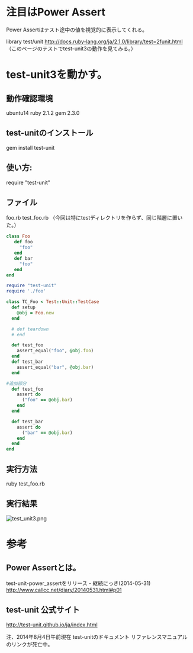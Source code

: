 <!--
title:   test-unit3を触る。 6年ぶりのメジャーバージョンアップ
tags:    Ruby,power-assert,test,test-unit,テスト
id:      8a9cd0bdd5aa31d21146
private: false
-->
# 注目はPower Assert
Power Assertはテスト途中の値を視覚的に表示してくれる。

library test/unit
http://docs.ruby-lang.org/ja/2.1.0/library/test=2funit.html
（このページのテストでtest-unit3の動作を見てみる。）

# test-unit3を動かす。
## 動作確認環境
ubuntu14
ruby 2.1.2
gem 2.3.0

## test-unitのインストール
gem install test-unit

## 使い方:
require "test-unit"

## ファイル
foo.rb
test_foo.rb
（今回は特にtestディレクトリを作らず、同じ階層に置いた。）

```ruby:foo.rb
class Foo
   def foo
     "foo"
   end
   def bar
     "foo"
   end
end
```

```ruby:test_foo.rb
require "test-unit"
require './foo'

class TC_Foo < Test::Unit::TestCase
  def setup
    @obj = Foo.new
  end

  # def teardown
  # end

  def test_foo
    assert_equal("foo", @obj.foo)
  end
  def test_bar
    assert_equal("bar", @obj.bar)
  end

#追加部分
  def test_foo
    assert do
      ("foo" == @obj.bar)
    end
  end

  def test_bar
    assert do
      ("bar" == @obj.bar)
    end
  end
end

```

## 実行方法
ruby test_foo.rb

## 実行結果
![test_unit3.png](https://qiita-image-store.s3.amazonaws.com/0/44761/c60a0d60-1c17-f701-43f6-8e223819cc15.png)

# 参考

## Power Assertとは。
test-unit-power_assertをリリース - 継続にっき(2014-05-31)
http://www.callcc.net/diary/20140531.html#p01

## test-unit 公式サイト
http://test-unit.github.io/ja/index.html

注、2014年8月4日午前現在
test-unitのドキュメント
リファレンスマニュアル
のリンクが死亡中。